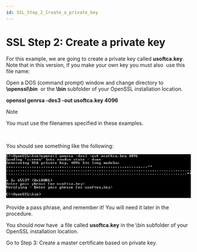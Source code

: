 ```yaml
---
id: SSL_Step_2_Create_a_private_key
---
```


# SSL Step 2: Create a private key

For this example, we are going to create a private key called **usoftca.key**. Note that in this version, if you make your own key you must also  use this file name:

Open a DOS (command prompt) window and change directory to **\\openssl\\bin**  or the **\\bin** subfolder of your OpenSSL installation location.

**openssl genrsa -des3 -out usoftca.key 4096**

> [!NOTE]
> You must use the filenames specified in these examples.

 

You should see something like the following:

![](./assets/c2376663-ce9e-4431-bebc-35dc912a79f6.png)

Provide a pass phrase, and remember it! You will need it later in the procedure.

You should now have  a file called **usoftca.key** in the \\bin subfolder of your OpenSSL installation location.

Go to Step 3: Create a master certificate based on private key.

 